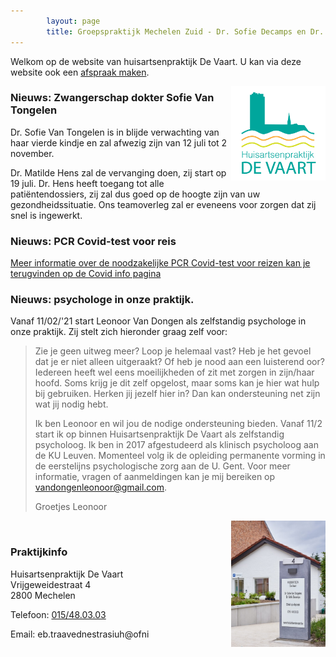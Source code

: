 ```yaml
---
        layout: page
        title: Groepspraktijk Mechelen Zuid - Dr. Sofie Decamps en Dr. Sofie Van Tongelen
---
```


Welkom op de website van huisartsenpraktijk De Vaart. U kan via deze website ook een <a href="http://www.introlution.be/clientwebsites/doctorwebsite_2/logincustom.aspx?domain=huisartsendevaart.be" target="_blank">afspraak maken</a>. 

<img src="/images/Logo_RGB.png" width="30%" align="right"/>

### Nieuws: Zwangerschap dokter Sofie Van Tongelen

Dr. Sofie Van Tongelen is in blijde verwachting van haar vierde kindje en zal afwezig zijn van 12 juli tot 2 november.

Dr. Matilde Hens zal de vervanging doen, zij start op 19 juli. Dr. Hens heeft toegang tot alle patiëntendossiers, zij zal dus goed op de hoogte zijn van uw gezondheidssituatie. Ons teamoverleg zal er eveneens voor zorgen dat zij snel is ingewerkt.

### Nieuws: PCR Covid-test voor reis

[Meer informatie over de noodzakelijke PCR Covid-test voor reizen kan je terugvinden op de Covid info pagina](/covid)

### Nieuws: psychologe in onze praktijk.

Vanaf 11/02/'21 start Leonoor Van Dongen als zelfstandig psychologe in onze praktijk. Zij stelt zich hieronder graag zelf voor:

> Zie je geen uitweg meer? Loop je helemaal vast? Heb je het gevoel dat je er niet alleen uitgeraakt? Of heb je nood aan een luisterend oor? Iedereen heeft wel eens moeilijkheden of zit met zorgen in zijn/haar hoofd. Soms krijg je dit zelf opgelost, maar soms kan je hier wat hulp bij gebruiken. Herken jij jezelf hier in? Dan kan ondersteuning net zijn wat jij nodig hebt.
>
> Ik ben Leonoor en wil jou de nodige ondersteuning bieden. Vanaf 11/2 start ik op binnen Huisartsenpraktijk De Vaart als zelfstandig psycholoog. Ik ben in 2017 afgestudeerd als klinisch psycholoog aan de KU Leuven. Momenteel volg ik de opleiding permanente vorming in de eerstelijns psychologische zorg aan de U. Gent. Voor meer informatie, vragen of aanmeldingen kan je mij bereiken op vandongenleonoor@gmail.com. 
>
> Groetjes
> Leonoor

<img src="/images/photos/vrijgeweidestraat.jpg" width="30%" align="right"/>

<br>

### Praktijkinfo

<p>
Huisartsenpraktijk De Vaart<br>
Vrijgeweidestraat 4<br>
2800 Mechelen<br>
</p>
<p>
Telefoon: <a href="tel:015/48.03.03">015/48.03.03</a>
</p>

<p>
Email: <span class="doeeensraar">eb.traavednestrasiuh@ofni</span>
</p>